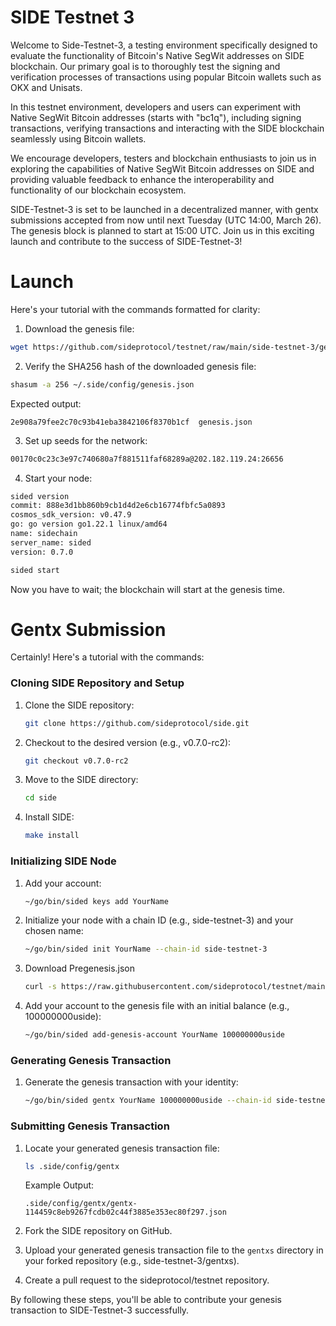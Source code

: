 # SIDE Testnet 3

Welcome to Side-Testnet-3, a testing environment specifically designed to evaluate the functionality of Bitcoin's Native SegWit addresses on SIDE blockchain. Our primary goal is to thoroughly test the signing and verification processes of transactions using popular Bitcoin wallets such as OKX and Unisats.

In this testnet environment, developers and users can experiment with Native SegWit Bitcoin addresses (starts with "bc1q"), including signing transactions, verifying transactions and interacting with the SIDE blockchain seamlessly using Bitcoin wallets.

We encourage developers, testers and blockchain enthusiasts to join us in exploring the capabilities of Native SegWit Bitcoin addresses on SIDE and providing valuable feedback to enhance the interoperability and functionality of our blockchain ecosystem.

SIDE-Testnet-3 is set to be launched in a decentralized manner, with gentx submissions accepted from now until next Tuesday (UTC 14:00, March 26). The genesis block is planned to start at 15:00 UTC. Join us in this exciting launch and contribute to the success of SIDE-Testnet-3!


# Launch

Here's your tutorial with the commands formatted for clarity:

1. Download the genesis file:
```sh
wget https://github.com/sideprotocol/testnet/raw/main/side-testnet-3/genesis.json -O ~/.side/config/genesis.json
```

2. Verify the SHA256 hash of the downloaded genesis file:
```sh
shasum -a 256 ~/.side/config/genesis.json
```
Expected output:
```
2e908a79fee2c70c93b41eba3842106f8370b1cf  genesis.json
```

3. Set up seeds for the network:
```sh
00170c0c23c3e97c740680a7f881511faf68289a@202.182.119.24:26656
```

4. Start your node:
```sh
sided version
commit: 888e3d1bb860b9cb1d4d2e6cb16774fbfc5a0893
cosmos_sdk_version: v0.47.9
go: go version go1.22.1 linux/amd64
name: sidechain
server_name: sided
version: 0.7.0
```
```sh
sided start
```

Now you have to wait; the blockchain will start at the genesis time.


# Gentx Submission

Certainly! Here's a tutorial with the commands:

### Cloning SIDE Repository and Setup
1. Clone the SIDE repository:
   ```sh
   git clone https://github.com/sideprotocol/side.git
   ```

2. Checkout to the desired version (e.g., v0.7.0-rc2):
   ```sh
   git checkout v0.7.0-rc2
   ```

3. Move to the SIDE directory:
   ```sh
   cd side
   ```

4. Install SIDE:
   ```sh
   make install
   ```

### Initializing SIDE Node
1. Add your account:
   ```sh
   ~/go/bin/sided keys add YourName
   ```

2. Initialize your node with a chain ID (e.g., side-testnet-3) and your chosen name:
   ```sh
   ~/go/bin/sided init YourName --chain-id side-testnet-3
   ```
3. Download Pregenesis.json
   ```sh
   curl -s https://raw.githubusercontent.com/sideprotocol/testnet/main/side-testnet-3/pregenesis.json > ~/.side/config/genesis.json
   ```

4. Add your account to the genesis file with an initial balance (e.g., 100000000uside):
   ```sh
   ~/go/bin/sided add-genesis-account YourName 100000000uside
   ```

### Generating Genesis Transaction
1. Generate the genesis transaction with your identity:
   ```sh
   ~/go/bin/sided gentx YourName 100000000uside --chain-id side-testnet-3 --identity "xxxxx"
   ```

### Submitting Genesis Transaction
1. Locate your generated genesis transaction file:
   ```sh
   ls .side/config/gentx
   ```

   Example Output:
   ```
   .side/config/gentx/gentx-114459c8eb9267fcdb02c44f3885e353ec80f297.json
   ```

2. Fork the SIDE repository on GitHub.

3. Upload your generated genesis transaction file to the `gentxs` directory in your forked repository (e.g., side-testnet-3/gentxs).

4. Create a pull request to the sideprotocol/testnet repository.

By following these steps, you'll be able to contribute your genesis transaction to SIDE-Testnet-3 successfully.
